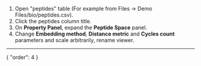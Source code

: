 1. Open "peptides" table (For example from Files -> Demo Files/bio/peptides.csv).
2. Click the peptides column title.
3. On **Property Panel**, expand the **Peptide Space** panel.
4. Change **Embedding method**, **Distance metric** and **Cycles count** parameters and scale arbitrarily, rename viewer.
---
{
  "order": 4
}